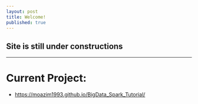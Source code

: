 ```yaml
---
layout: post
title: Welcome!
published: true
---
```

## Site is still under constructions
---
# Current Project:
 - https://moazim1993.github.io/BigData_Spark_Tutorial/

